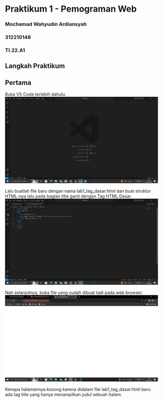 # Praktikum 1 - Pemograman Web
### Mochamad Wahyudin Ardiansyah
### 312210148
### TI.22.A1

## Langkah Praktikum 
## Pertama
Buka VS Code terlebih dahulu.
![gambar-1][def-1]

[def-1]: /image/ss1.png

Lalu buatlah file baru dengan nama lab1_tag_dasar.html dan buat struktur HTML-nya lalu pada bagian title ganti dengan Tag HTML Dasar.
![gambar-2][def-2]

[def-2]: /image/ss2.png

Nah selanjutnya, buka file yang sudah dibuat tadi pada web browser.
![gambar-3][def-3]

[def-3]: /image/ss3.png
Kenapa halamannya kosong karena didalam file lab1_tag_dasar.html baru ada tag title yang hanya menampilkan judul sebuah halam. 